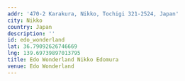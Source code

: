 ```yaml
---
addr: '470-2 Karakura, Nikko, Tochigi 321-2524, Japan'
city: Nikko
country: Japan
description: ''
id: edo_wonderland
lat: 36.79092626746669 
lng: 139.69739897013795
title: Edo Wonderland Nikko Edomura
venue: Edo Wonderland
---
```


